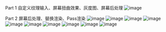Part 1
自定义纹理输入、屏幕扭曲效果、灰度图、屏幕后处理
![image](https://github.com/1091515459/shaderlabLaboratory/blob/master/part1.png)

Part 2
屏幕后处理、替换渲染、Pass渲染
![image](https://github.com/1091515459/shaderlabLaboratory/blob/master/depth.png)
![image](https://github.com/1091515459/shaderlabLaboratory/blob/master/depth1.png)
![image](https://github.com/1091515459/shaderlabLaboratory/blob/master/depth2.png)
![image](https://github.com/1091515459/shaderlabLaboratory/blob/master/depth3.png)
![image](https://github.com/1091515459/shaderlabLaboratory/blob/master/多pass渲染.gif)
![image](https://github.com/1091515459/shaderlabLaboratory/blob/master/后处理颜色反向渲染.gif)
![image](https://github.com/1091515459/shaderlabLaboratory/blob/master/part2test1.png)
![image](https://github.com/1091515459/shaderlabLaboratory/blob/master/part2test2.png)
![image](https://github.com/1091515459/shaderlabLaboratory/blob/master/part2test4.gif)
![image](https://github.com/1091515459/shaderlabLaboratory/blob/master/part2test4_1.gif)
